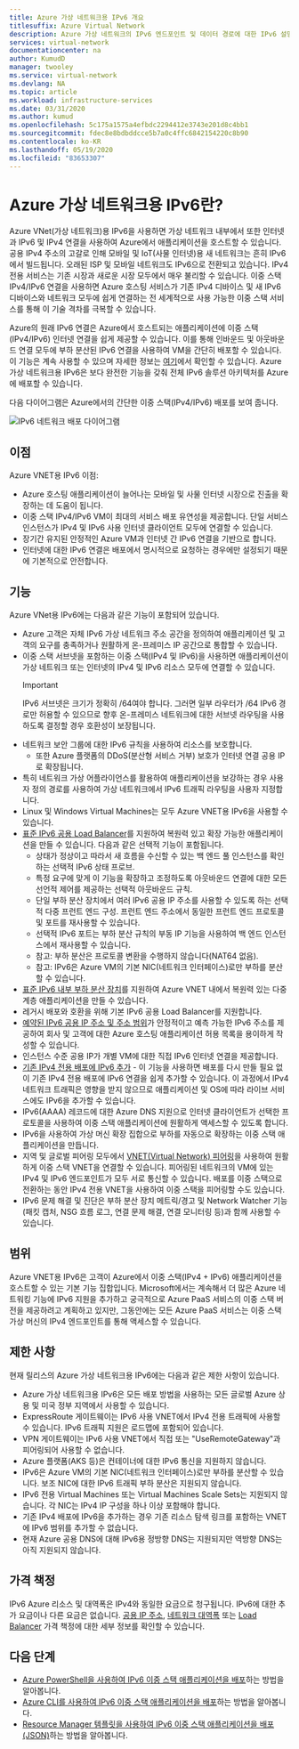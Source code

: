 ```yaml
---
title: Azure 가상 네트워크용 IPv6 개요
titlesuffix: Azure Virtual Network
description: Azure 가상 네트워크의 IPv6 엔드포인트 및 데이터 경로에 대한 IPv6 설명입니다.
services: virtual-network
documentationcenter: na
author: KumudD
manager: twooley
ms.service: virtual-network
ms.devlang: NA
ms.topic: article
ms.workload: infrastructure-services
ms.date: 03/31/2020
ms.author: kumud
ms.openlocfilehash: 5c175a1575a4efbdc2294412e3743e201d8c4bb1
ms.sourcegitcommit: fdec8e8bdbddcce5b7a0c4ffc6842154220c8b90
ms.contentlocale: ko-KR
ms.lasthandoff: 05/19/2020
ms.locfileid: "83653307"
---
```

# <a name="what-is-ipv6-for-azure-virtual-network"></a>Azure 가상 네트워크용 IPv6란?

Azure VNet(가상 네트워크)용 IPv6을 사용하면 가상 네트워크 내부에서 또한 인터넷과 IPv6 및 IPv4 연결을 사용하여 Azure에서 애플리케이션을 호스트할 수 있습니다. 공용 IPv4 주소의 고갈로 인해 모바일 및 IoT(사물 인터넷)용 새 네트워크는 흔히 IPv6에서 빌드됩니다. 오래된 ISP 및 모바일 네트워크도 IPv6으로 전환되고 있습니다. IPv4 전용 서비스는 기존 시장과 새로운 시장 모두에서 매우 불리할 수 있습니다. 이중 스택 IPv4/IPv6 연결을 사용하면 Azure 호스팅 서비스가 기존 IPv4 디바이스 및 새 IPv6 디바이스와 네트워크 모두에 쉽게 연결하는 전 세계적으로 사용 가능한 이중 스택 서비스를 통해 이 기술 격차를 극복할 수 있습니다.

Azure의 원래 IPv6 연결은 Azure에서 호스트되는 애플리케이션에 이중 스택(IPv4/IPv6) 인터넷 연결을 쉽게 제공할 수 있습니다. 이를 통해 인바운드 및 아웃바운드 연결 모두에 부하 분산된 IPv6 연결을 사용하여 VM을 간단히 배포할 수 있습니다. 이 기능은 계속 사용할 수 있으며 자세한 정보는 [여기](../load-balancer/load-balancer-ipv6-overview.md)에서 확인할 수 있습니다.
Azure 가상 네트워크용 IPv6은 보다 완전한 기능을 갖춰 전체 IPv6 솔루션 아키텍처를 Azure에 배포할 수 있습니다.


다음 다이어그램은 Azure에서의 간단한 이중 스택(IPv4/IPv6) 배포를 보여 줍니다.

![IPv6 네트워크 배포 다이어그램](./media/ipv6-support-overview/ipv6-sample-diagram.png)

## <a name="benefits"></a>이점

Azure VNET용 IPv6 이점:

- Azure 호스팅 애플리케이션이 늘어나는 모바일 및 사물 인터넷 시장으로 진출을 확장하는 데 도움이 됩니다.
- 이중 스택 IPv4/IPv6 VM이 최대의 서비스 배포 유연성을 제공합니다. 단일 서비스 인스턴스가 IPv4 및 IPv6 사용 인터넷 클라이언트 모두에 연결할 수 있습니다.
- 장기간 유지된 안정적인 Azure VM과 인터넷 간 IPv6 연결을 기반으로 합니다.
- 인터넷에 대한 IPv6 연결은 배포에서 명시적으로 요청하는 경우에만 설정되기 때문에 기본적으로 안전합니다.

## <a name="capabilities"></a>기능

Azure VNet용 IPv6에는 다음과 같은 기능이 포함되어 있습니다.

- Azure 고객은 자체 IPv6 가상 네트워크 주소 공간을 정의하여 애플리케이션 및 고객의 요구를 충족하거나 원활하게 온-프레미스 IP 공간으로 통합할 수 있습니다.
- 이중 스택 서브넷을 포함하는 이중 스택(IPv4 및 IPv6)을 사용하면 애플리케이션이 가상 네트워크 또는 인터넷의 IPv4 및 IPv6 리소스 모두에 연결할 수 있습니다.
    > [!IMPORTANT]
    > IPv6 서브넷은 크기가 정확히 /64여야 합니다.  그러면 일부 라우터가 /64 IPv6 경로만 허용할 수 있으므로 향후 온-프레미스 네트워크에 대한 서브넷 라우팅을 사용하도록 결정할 경우 호환성이 보장됩니다.  
- 네트워크 보안 그룹에 대한 IPv6 규칙을 사용하여 리소스를 보호합니다.
    - 또한 Azure 플랫폼의 DDoS(분산형 서비스 거부) 보호가 인터넷 연결 공용 IP로 확장됩니다.
- 특히 네트워크 가상 어플라이언스를 활용하여 애플리케이션을 보강하는 경우 사용자 정의 경로를 사용하여 가상 네트워크에서 IPv6 트래픽 라우팅을 사용자 지정합니다.
- Linux 및 Windows Virtual Machines는 모두 Azure VNET용 IPv6을 사용할 수 있습니다.
- [표준 IPv6 공용 Load Balancer](virtual-network-ipv4-ipv6-dual-stack-standard-load-balancer-powershell.md)를 지원하여 복원력 있고 확장 가능한 애플리케이션을 만들 수 있습니다. 다음과 같은 선택적 기능이 포함됩니다.
    - 상태가 정상이고 따라서 새 흐름을 수신할 수 있는 백 엔드 풀 인스턴스를 확인하는 선택적 IPv6 상태 프로브.
    - 특정 요구에 맞게 이 기능을 확장하고 조정하도록 아웃바운드 연결에 대한 모든 선언적 제어를 제공하는 선택적 아웃바운드 규칙.
    - 단일 부하 분산 장치에서 여러 IPv6 공용 IP 주소를 사용할 수 있도록 하는 선택적 다중 프런트 엔드 구성. 프런트 엔드 주소에서 동일한 프런트 엔드 프로토콜 및 포트를 재사용할 수 있습니다.
    - 선택적 IPv6 포트는 부하 분산 규칙의 부동 IP 기능을 사용하여 백 엔드 인스턴스에서 재사용할 수 있습니다. 
    - 참고: 부하 분산은 프로토콜 변환을 수행하지 않습니다(NAT64 없음). 
    - 참고: IPv6은 Azure VM의 기본 NIC(네트워크 인터페이스)로만 부하를 분산할 수 있습니다. 
- [표준 IPv6 내부 부하 분산 장치](ipv6-dual-stack-standard-internal-load-balancer-powershell.md)를 지원하여 Azure VNET 내에서 복원력 있는 다중 계층 애플리케이션을 만들 수 있습니다.   
- 레거시 배포와 호환을 위해 기본 IPv6 공용 Load Balancer를 지원합니다.
- [예약된 IPv6 공용 IP 주소 및 주소 범위](ipv6-public-ip-address-prefix.md)가 안정적이고 예측 가능한 IPv6 주소를 제공하여 회사 및 고객에 대한 Azure 호스팅 애플리케이션 허용 목록을 용이하게 작성할 수 있습니다.
- 인스턴스 수준 공용 IP가 개별 VM에 대한 직접 IPv6 인터넷 연결을 제공합니다.
- [기존 IPv4 전용 배포에 IPv6 추가](ipv6-add-to-existing-vnet-powershell.md) - 이 기능을 사용하면 배포를 다시 만들 필요 없이 기존 IPv4 전용 배포에 IPv6 연결을 쉽게 추가할 수 있습니다.  이 과정에서 IPv4 네트워크 트래픽은 영향을 받지 않으므로 애플리케이션 및 OS에 따라 라이브 서비스에도 IPv6을 추가할 수 있습니다.    
- IPv6(AAAA) 레코드에 대한 Azure DNS 지원으로 인터넷 클라이언트가 선택한 프로토콜을 사용하여 이중 스택 애플리케이션에 원활하게 액세스할 수 있도록 합니다. 
- IPv6을 사용하여 가상 머신 확장 집합으로 부하를 자동으로 확장하는 이중 스택 애플리케이션을 만듭니다.
- 지역 및 글로벌 피어링 모두에서 [VNET(Virtual Network) 피어링](virtual-network-peering-overview.md)을 사용하여 원활하게 이중 스택 VNET을 연결할 수 있습니다. 피어링된 네트워크의 VM에 있는 IPv4 및 IPv6 엔드포인트가 모두 서로 통신할 수 있습니다. 배포를 이중 스택으로 전환하는 동안 IPv4 전용 VNET을 사용하여 이중 스택을 피어링할 수도 있습니다. 
- IPv6 문제 해결 및 진단은 부하 분산 장치 메트릭/경고 및 Network Watcher 기능(패킷 캡처, NSG 흐름 로그, 연결 문제 해결, 연결 모니터링 등)과 함께 사용할 수 있습니다.   

## <a name="scope"></a>범위
Azure VNET용 IPv6은 고객이 Azure에서 이중 스택(IPv4 + IPv6) 애플리케이션을 호스트할 수 있는 기본 기능 집합입니다.  Microsoft에서는 계속해서 더 많은 Azure 네트워킹 기능에 IPv6 지원을 추가하고 궁극적으로 Azure PaaS 서비스의 이중 스택 버전을 제공하려고 계획하고 있지만, 그동안에는 모든 Azure PaaS 서비스는 이중 스택 가상 머신의 IPv4 엔드포인트를 통해 액세스할 수 있습니다.   

## <a name="limitations"></a>제한 사항
현재 릴리스의 Azure 가상 네트워크용 IPv6에는 다음과 같은 제한 사항이 있습니다.
- Azure 가상 네트워크용 IPv6은 모든 배포 방법을 사용하는 모든 글로벌 Azure 상용 및 미국 정부 지역에서 사용할 수 있습니다.  
- ExpressRoute 게이트웨이는 IPv6 사용 VNET에서 IPv4 전용 트래픽에 사용할 수 있습니다.  IPv6 트래픽 지원은 로드맵에 포함되어 있습니다.   
- VPN 게이트웨이는 IPv6 사용 VNET에서 직접 또는 "UseRemoteGateway"과 피어링되어 사용할 수 없습니다.
- Azure 플랫폼(AKS 등)은 컨테이너에 대한 IPv6 통신을 지원하지 않습니다.  
- IPv6은 Azure VM의 기본 NIC(네트워크 인터페이스)로만 부하를 분산할 수 있습니다. 보조 NIC에 대한 IPv6 트래픽 부하 분산은 지원되지 않습니다.    
- IPv6 전용 Virtual Machines 또는 Virtual Machines Scale Sets는 지원되지 않습니다. 각 NIC는 IPv4 IP 구성을 하나 이상 포함해야 합니다. 
- 기존 IPv4 배포에 IPv6을 추가하는 경우 기존 리소스 탐색 링크를 포함하는 VNET에 IPv6 범위를 추가할 수 없습니다.  
- 현재 Azure 공용 DNS에 대해 IPv6용 정방향 DNS는 지원되지만 역방향 DNS는 아직 지원되지 않습니다.   

## <a name="pricing"></a>가격 책정

IPv6 Azure 리소스 및 대역폭은 IPv4와 동일한 요금으로 청구됩니다. IPv6에 대한 추가 요금이나 다른 요금은 없습니다. [공용 IP 주소](https://azure.microsoft.com/pricing/details/ip-addresses/), [네트워크 대역폭](https://azure.microsoft.com/pricing/details/bandwidth/) 또는 [Load Balancer](https://azure.microsoft.com/pricing/details/load-balancer/) 가격 책정에 대한 세부 정보를 확인할 수 있습니다.

## <a name="next-steps"></a>다음 단계

- [Azure PowerShell을 사용하여 IPv6 이중 스택 애플리케이션을 배포](virtual-network-ipv4-ipv6-dual-stack-standard-load-balancer-powershell.md)하는 방법을 알아봅니다.
- [Azure CLI를 사용하여 IPv6 이중 스택 애플리케이션을 배포](virtual-network-ipv4-ipv6-dual-stack-standard-load-balancer-cli.md)하는 방법을 알아봅니다.
- [Resource Manager 템플릿을 사용하여 IPv6 이중 스택 애플리케이션을 배포(JSON)](ipv6-configure-standard-load-balancer-template-json.md)하는 방법을 알아봅니다.

